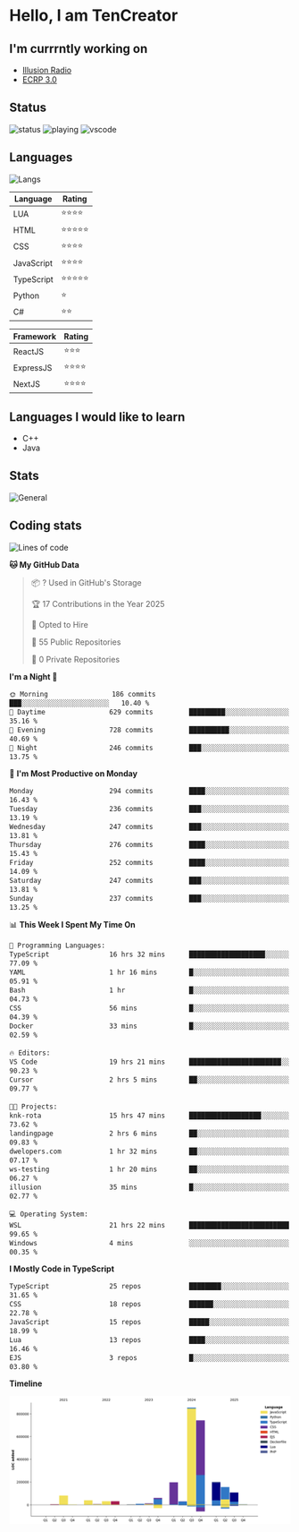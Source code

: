 # Hello, I am TenCreator

## I'm currrntly working on
- [Illusion Radio](https://illusionradio.co.uk/)
- [ECRP 3.0](http://github.com/Emerald-Coast-Roleplay/)

## Status
![status](https://api.statusbadges.me/badge/status/518334475038359555?simple=true&style=for-the-badge)
![playing](https://api.statusbadges.me/badge/playing/518334475038359555?style=for-the-badge)
![vscode](https://api.statusbadges.me/badge/vscode/518334475038359555?style=for-the-badge)

## Languages
![Langs](https://github-readme-stats.vercel.app/api/top-langs/?username=tencreator&layout=compact&theme=radical)


|Language|Rating|
|--------|------|
|LUA|⭐️⭐️⭐️⭐️|
|HTML|⭐️⭐️⭐️⭐️⭐️|
|CSS|⭐️⭐️⭐️⭐️|
|JavaScript|⭐️⭐️⭐️⭐️|
|TypeScript|⭐️⭐️⭐️⭐️⭐️|
|Python|⭐️|
|C#|⭐️⭐️ |

|Framework|Rating|
|--------|------|
|ReactJS|⭐️⭐️⭐|
|ExpressJS|⭐️⭐️⭐️⭐️|
|NextJS|⭐️⭐️⭐⭐️|

## Languages I would like to learn
- C++
- Java

## Stats
![General](https://github-readme-stats.vercel.app/api?username=tencreator&show_icons=true&theme=radical)

## Coding stats

<!--START_SECTION:waka-->
![Lines of code](https://img.shields.io/badge/From%20Hello%20World%20I%27ve%20Written-1.9%20million%20lines%20of%20code-blue)

**🐱 My GitHub Data** 

> 📦 ? Used in GitHub's Storage 
 > 
> 🏆 17 Contributions in the Year 2025
 > 
> 💼 Opted to Hire
 > 
> 📜 55 Public Repositories 
 > 
> 🔑 0 Private Repositories 
 > 
**I'm a Night 🦉** 

```text
🌞 Morning                186 commits         ███░░░░░░░░░░░░░░░░░░░░░░   10.40 % 
🌆 Daytime                629 commits         █████████░░░░░░░░░░░░░░░░   35.16 % 
🌃 Evening                728 commits         ██████████░░░░░░░░░░░░░░░   40.69 % 
🌙 Night                  246 commits         ███░░░░░░░░░░░░░░░░░░░░░░   13.75 % 
```
📅 **I'm Most Productive on Monday** 

```text
Monday                   294 commits         ████░░░░░░░░░░░░░░░░░░░░░   16.43 % 
Tuesday                  236 commits         ███░░░░░░░░░░░░░░░░░░░░░░   13.19 % 
Wednesday                247 commits         ███░░░░░░░░░░░░░░░░░░░░░░   13.81 % 
Thursday                 276 commits         ████░░░░░░░░░░░░░░░░░░░░░   15.43 % 
Friday                   252 commits         ████░░░░░░░░░░░░░░░░░░░░░   14.09 % 
Saturday                 247 commits         ███░░░░░░░░░░░░░░░░░░░░░░   13.81 % 
Sunday                   237 commits         ███░░░░░░░░░░░░░░░░░░░░░░   13.25 % 
```


📊 **This Week I Spent My Time On** 

```text
💬 Programming Languages: 
TypeScript               16 hrs 32 mins      ███████████████████░░░░░░   77.09 % 
YAML                     1 hr 16 mins        █░░░░░░░░░░░░░░░░░░░░░░░░   05.91 % 
Bash                     1 hr                █░░░░░░░░░░░░░░░░░░░░░░░░   04.73 % 
CSS                      56 mins             █░░░░░░░░░░░░░░░░░░░░░░░░   04.39 % 
Docker                   33 mins             █░░░░░░░░░░░░░░░░░░░░░░░░   02.59 % 

🔥 Editors: 
VS Code                  19 hrs 21 mins      ███████████████████████░░   90.23 % 
Cursor                   2 hrs 5 mins        ██░░░░░░░░░░░░░░░░░░░░░░░   09.77 % 

🐱‍💻 Projects: 
knk-rota                 15 hrs 47 mins      ██████████████████░░░░░░░   73.62 % 
landingpage              2 hrs 6 mins        ██░░░░░░░░░░░░░░░░░░░░░░░   09.83 % 
dwelopers.com            1 hr 32 mins        ██░░░░░░░░░░░░░░░░░░░░░░░   07.17 % 
ws-testing               1 hr 20 mins        ██░░░░░░░░░░░░░░░░░░░░░░░   06.27 % 
illusion                 35 mins             █░░░░░░░░░░░░░░░░░░░░░░░░   02.77 % 

💻 Operating System: 
WSL                      21 hrs 22 mins      █████████████████████████   99.65 % 
Windows                  4 mins              ░░░░░░░░░░░░░░░░░░░░░░░░░   00.35 % 
```

**I Mostly Code in TypeScript** 

```text
TypeScript               25 repos            ████████░░░░░░░░░░░░░░░░░   31.65 % 
CSS                      18 repos            ██████░░░░░░░░░░░░░░░░░░░   22.78 % 
JavaScript               15 repos            █████░░░░░░░░░░░░░░░░░░░░   18.99 % 
Lua                      13 repos            ████░░░░░░░░░░░░░░░░░░░░░   16.46 % 
EJS                      3 repos             █░░░░░░░░░░░░░░░░░░░░░░░░   03.80 % 
```



**Timeline**

![Lines of Code chart](https://raw.githubusercontent.com/tencreator/tencreator/main/assets/bar_graph.png)


<!--END_SECTION:waka-->
